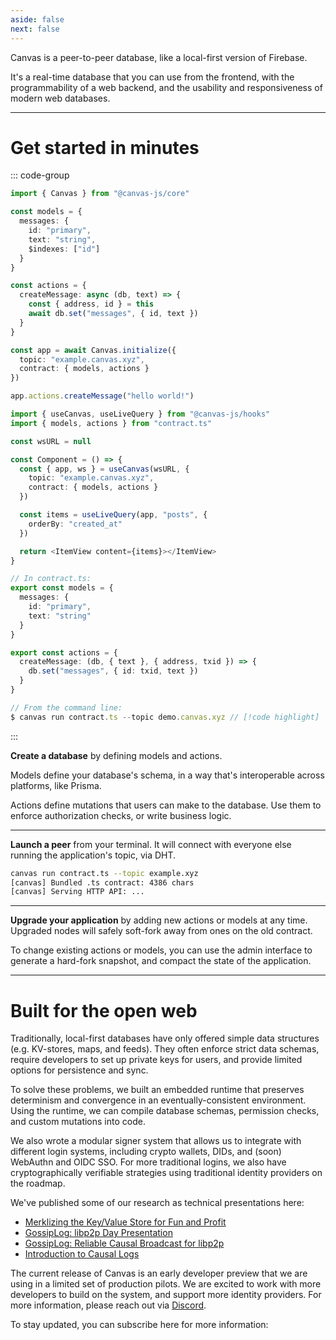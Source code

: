 ```yaml
---
aside: false
next: false
---
```


<div :class="$style.main">

<HeroRow tagline="Early Developer Preview" text="Build local-first, peer-to-peer applications" :image="{ light: '/graphic_jellyfish_dark.png', dark: '/graphic_jellyfish.png' }" />

<div :class="$style.mainInner">

Canvas is a peer-to-peer database, like a local-first version of Firebase.

It's a real-time database that you can use from the frontend,
with the programmability of a web backend, and the usability
and responsiveness of modern web databases.

</div>

<FeatureTags :features="[
  {
    text: 'Runs on browser, desktop, or mobile',
    tooltip: 'Works in the browser, in Node.js, or in React Native',
    iconName: 'mobile'
  },
  {
    text: 'Cross-database persistence',
    tooltip: 'Uses SQLite, Postgres, or IndexedDB as the backing data store',
    iconName: 'database'
  },
  {
    text: 'Sync via libp2p',
    tooltip: 'Browser-to-server and server-to-server libp2p WebSockets',
    iconName: 'activity'
  },
  {
    text: 'Live queries',
    tooltip: 'React hooks for live-updating apps & database queries',
    iconName: 'compare'
  },
  {
    text: 'Custom logic',
    tooltip: 'Write custom mutators for auth rules or business logic',
    iconName: 'atom'
  },
  {
    text: 'Transactions',
    tooltip: 'Serializable database transactions that roll back on conflict',
    iconName: 'rewind'
  },
  {
    text: 'Database Editor',
    tooltip: 'Comes with a database management interface',
    iconName: 'apps',
  },
  {
    text: 'IPFS standards-based',
    tooltip: 'Built on IPFS standards (IPLD, DAG-CBOR) and Prolly-trees',
    iconName: '123'
  },
  {
    text: 'MIT Licensed',
    tooltip: 'Open source, fully self-hostable',
    iconName: 'crown',
  },
  {
    text: 'CRDTs',
    tooltip: 'Soon: Multiplayer editing using embedded CRDTs',
    iconName: 'guide',
    disabled: true,
  },
  {
    text: 'Private Data',
    tooltip: 'Soon: Native support for end-to-end encrypted data',
    iconName: 'lock',
    disabled: true
  },
  {
    text: 'Email Login',
    tooltip: 'Soon: Login optimized for usability and accessibility',
    iconName: 'lock',
    disabled: true
  },
]" />

</div>

---

<div :class="$style.sectionHeaderCol">

# Get started in minutes

</div>

<div :class="$style.flex">
  <div :class="$style.colRight">

::: code-group

```ts [Browser]
import { Canvas } from "@canvas-js/core"

const models = {
  messages: {
    id: "primary",
    text: "string",
    $indexes: ["id"]
  }
}

const actions = {
  createMessage: async (db, text) => {
    const { address, id } = this
    await db.set("messages", { id, text })
  }
}

const app = await Canvas.initialize({
  topic: "example.canvas.xyz",
  contract: { models, actions }
})

app.actions.createMessage("hello world!")
```

```ts [React hook]
import { useCanvas, useLiveQuery } from "@canvas-js/hooks"
import { models, actions } from "contract.ts"

const wsURL = null

const Component = () => {
  const { app, ws } = useCanvas(wsURL, {
    topic: "example.canvas.xyz",
    contract: { models, actions }
  })

  const items = useLiveQuery(app, "posts", {
    orderBy: "created_at"
  })

  return <ItemView content={items}></ItemView>
}
```

```ts [Command Line]
// In contract.ts:
export const models = {
  messages: {
    id: "primary",
    text: "string"
  }
}

export const actions = {
  createMessage: (db, { text }, { address, txid }) => {
    db.set("messages", { id: txid, text })
  }
}

// From the command line:
$ canvas run contract.ts --topic demo.canvas.xyz // [!code highlight]
```

:::

<CodeGroupOpener /> <!-- needed for production build -->

  </div>
  <div :class="$style.colLeft">

**Create a database** by defining models and actions.

Models define your database's schema, in a way that's interoperable
across platforms, like Prisma.

Actions define mutations that users can make to the database. Use them to
enforce authorization checks, or write business logic.

---

**Launch a peer** from your terminal. It will connect with everyone
else running the application's topic, via DHT.

```sh
canvas run contract.ts --topic example.xyz
[canvas] Bundled .ts contract: 4386 chars
[canvas] Serving HTTP API: ...
```

---

**Upgrade your application** by adding new actions or
models at any time. Upgraded nodes will safely soft-fork
away from ones on the old contract.

To change existing actions or models, you can use the admin interface
to generate a hard-fork snapshot, and compact the state of the application.

  </div>
</div>

---

<div :class="$style.end">

<div :class="$style.sectionHeader">

# Built for the open web

</div>

Traditionally, local-first databases have only offered simple data
structures (e.g. KV-stores, maps, and feeds). They often enforce strict
data schemas, require developers to set up private keys for users,
and provide limited options for persistence and sync.

To solve these problems, we built an embedded runtime that preserves
determinism and convergence in an eventually-consistent
environment. Using the runtime, we can compile database schemas,
permission checks, and custom mutations into code.

We also wrote a modular signer system that allows us to integrate with
different login systems, including crypto wallets, DIDs, and (soon)
WebAuthn and OIDC SSO. For more traditional logins, we also have
cryptographically verifiable strategies using traditional identity
providers on the roadmap.

We've published some of our research as technical presentations here:

- [Merklizing the Key/Value Store for Fun and Profit](https://joelgustafson.com/posts/2023-05-04/merklizing-the-key-value-store-for-fun-and-profit)
- [GossipLog: libp2p Day Presentation](https://www.youtube.com/watch?v=X8nAdx1G-Cs)
- [GossipLog: Reliable Causal Broadcast for libp2p](https://joelgustafson.com/posts/2024-09-30/gossiplog-reliable-causal-broadcast-for-libp2p)
- [Introduction to Causal Logs](https://joelgustafson.com/posts/2024-09-30/introduction-to-causal-logs)

The current release of Canvas is an early developer preview that we
are using in a limited set of production pilots. We are excited to
work with more developers to build on the system, and support more
identity providers. For more information, please reach out via
[Discord](https://discord.gg/EjczssxKpR).

To stay updated, you can subscribe here for more information:

<EmailForm />

</div>

<HomepageFooter />

<style module>
.main p[class="text"],
.main a[class="tagline"],
.sectionHeader h1,
.sectionHeaderCol h1 { font-family: "Space Grotesk"; }

.main { max-width: 630px; }
.mainInner { max-width: 630px; } /* make room for jellyfish */
@media (max-width: 960px) {
  .main { margin: 0 auto; }
  .mainInner { max-width: none; }
}

.sectionHeaderCol { margin: 2.5rem 0 0.7rem; }
.sectionHeader { margin: 2.5rem 0 1.3rem; }

.flex div[class*="vp-adaptive-theme"] { font-size: 98%; }
.colLeft div[class*="vp-adaptive-theme"] { font-size: 96%; }

.flex { display: flex; flex-direction: row-reverse; padding-bottom: 10px;}
.colLeft { width: 49%; padding-right: 33px; padding-top: 0px; }
.colLeft hr { margin: 1.75rem 0; }
.colRight { width: 51%; }
.colLeft div[class*="vp-adaptive-theme"] { margin: 1.33rem 0 1.32rem !important; }

@media (max-width: 640px) {
  .flex { display: block; padding-top: 1px; }
  .colLeft { width: 100%; padding-right: 0; }
  .colRight { width: 100%; }
}

.end {
  margin: 40px 0;
  max-width: 600px;
}
</style>
